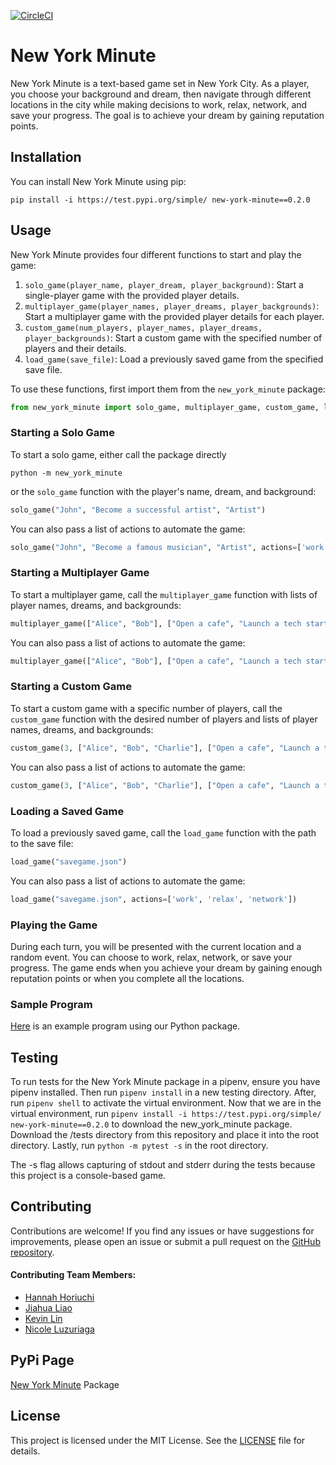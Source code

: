 [![CircleCI](https://dl.circleci.com/status-badge/img/circleci/bf53z9SiLJgdgcwSTXUJJ/3ws2HiicMrvX2wCfkdXULG/tree/main.svg?style=svg)](https://dl.circleci.com/status-badge/redirect/circleci/bf53z9SiLJgdgcwSTXUJJ/3ws2HiicMrvX2wCfkdXULG/tree/main)

# New York Minute

New York Minute is a text-based game set in New York City. As a player, you choose your background and dream, then navigate through different locations in the city while making decisions to work, relax, network, and save your progress. The goal is to achieve your dream by gaining reputation points.

## Installation

You can install New York Minute using pip:

```
pip install -i https://test.pypi.org/simple/ new-york-minute==0.2.0
```

## Usage

New York Minute provides four different functions to start and play the game:

1. `solo_game(player_name, player_dream, player_background)`: Start a single-player game with the provided player details.
2. `multiplayer_game(player_names, player_dreams, player_backgrounds)`: Start a multiplayer game with the provided player details for each player.
3. `custom_game(num_players, player_names, player_dreams, player_backgrounds)`: Start a custom game with the specified number of players and their details.
4. `load_game(save_file)`: Load a previously saved game from the specified save file.

To use these functions, first import them from the `new_york_minute` package:

```python
from new_york_minute import solo_game, multiplayer_game, custom_game, load_game
```

### Starting a Solo Game
To start a solo game, either call the package directly

```
python -m new_york_minute
```

or the `solo_game` function with the player's name, dream, and background:

```python
solo_game("John", "Become a successful artist", "Artist")
```

You can also pass a list of actions to automate the game:

```python
solo_game("John", "Become a famous musician", "Artist", actions=['work', 'relax', 'network'])
```

### Starting a Multiplayer Game
To start a multiplayer game, call the `multiplayer_game` function with lists of player names, dreams, and backgrounds:

```python
multiplayer_game(["Alice", "Bob"], ["Open a cafe", "Launch a tech startup"], ["Entrepreneur", "Student"])
```

You can also pass a list of actions to automate the game:

```python
multiplayer_game(["Alice", "Bob"], ["Open a cafe", "Launch a tech startup"], ["Entrepreneur", "Student"], actions=['work', 'relax', 'network'])
```

### Starting a Custom Game
To start a custom game with a specific number of players, call the `custom_game` function with the desired number of players and lists of player names, dreams, and backgrounds:

```python
custom_game(3, ["Alice", "Bob", "Charlie"], ["Open a cafe", "Launch a tech startup", "Become a famous musician"], ["Entrepreneur", "Student", "Artist"])
```

You can also pass a list of actions to automate the game:

```python
custom_game(3, ["Alice", "Bob", "Charlie"], ["Open a cafe", "Launch a tech startup", "Become a famous musician"], ["Entrepreneur", "Student", "Artist"], actions=['work', 'relax', 'network'])
```

### Loading a Saved Game
To load a previously saved game, call the `load_game` function with the path to the save file:

```python
load_game("savegame.json")
```

You can also pass a list of actions to automate the game:

```python
load_game("savegame.json", actions=['work', 'relax', 'network'])
```

### Playing the Game
During each turn, you will be presented with the current location and a random event. You can choose to work, relax, network, or save your progress. The game ends when you achieve your dream by gaining enough reputation points or when you complete all the locations.

### Sample Program
[Here](https://github.com/software-students-spring2024/3-python-package-exercise-namelessss/blob/main/example.py) is an example program using our Python package.

## Testing
To run tests for the New York Minute package in a pipenv, ensure you have pipenv installed. Then run `pipenv install` in a new testing directory.
After, run `pipenv shell` to activate the virtual environment. Now that we are in the virtual environment, run `pipenv install -i https://test.pypi.org/simple/ new-york-minute==0.2.0`
to download the new_york_minute package. Download the /tests directory from this repository and place it into the root directory. Lastly, run `python -m pytest -s` in the root directory.

The -s flag allows capturing of stdout and stderr during the tests because this project is a console-based game.


## Contributing

Contributions are welcome! If you find any issues or have suggestions for improvements, please open an issue or submit a pull request on the [GitHub repository](https://github.com/software-students-spring2024/3-python-package-exercise-namelessss).

#### Contributing Team Members: 
* [Hannah Horiuchi](https://github.com/hah8236)
* [Jiahua Liao](https://github.com/Jiahuita)
* [Kevin Lin](https://github.com/Kalados)
* [Nicole Luzuriaga](https://github.com/nicjluz)

## PyPi Page
[New York Minute](https://test.pypi.org/project/new-york-minute/0.2.0/) Package

## License

This project is licensed under the MIT License. See the [LICENSE](LICENSE) file for details.
